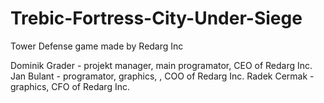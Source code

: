 # Trebic-Fortress-City-Under-Siege
Tower Defense game made by Redarg Inc

Dominik Grader - projekt manager, main programator, CEO of Redarg Inc.
Jan Bulant - programator, graphics, , COO of Redarg Inc.
Radek Cermak - graphics, CFO of Redarg Inc.
